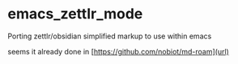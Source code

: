 # emacs_zettlr_mode
Porting zettlr/obsidian simplified markup to use within emacs

seems it already done in [https://github.com/nobiot/md-roam](url)

